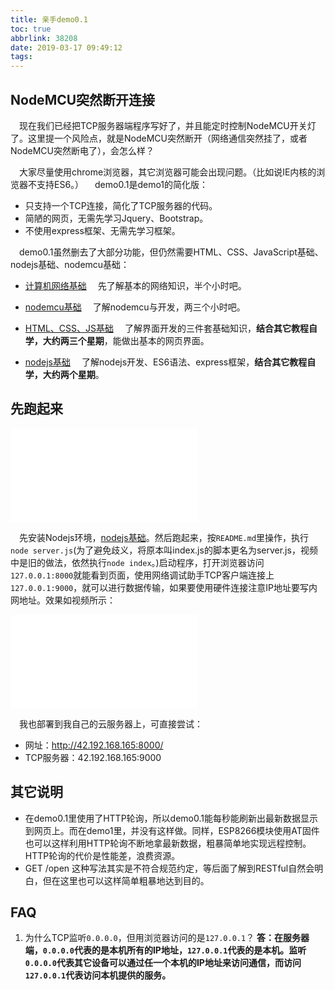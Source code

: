 ```yaml
---
title: 亲手demo0.1
toc: true
abbrlink: 38208
date: 2019-03-17 09:49:12
tags:
---
```




## NodeMCU突然断开连接
&emsp;现在我们已经把TCP服务器端程序写好了，并且能定时控制NodeMCU开关灯了。这里提一个风险点，就是NodeMCU突然断开（网络通信突然挂了，或者NodeMCU突然断电了），会怎么样？




&emsp;大家尽量使用chrome浏览器，其它浏览器可能会出现问题。（比如说IE内核的浏览器不支持ES6。）
&emsp;demo0.1是demo1的简化版：
- 只支持一个TCP连接，简化了TCP服务器的代码。
- 简陋的网页，无需先学习Jquery、Bootstrap。
- 不使用express框架、无需先学习框架。

&emsp;demo0.1虽然删去了大部分功能，但仍然需要HTML、CSS、JavaScript基础、nodejs基础、nodemcu基础：

- [计算机网络基础](/posts/37707)
&emsp;先了解基本的网络知识，半个小时吧。

- [nodemcu基础](/posts/31494)
&emsp;了解nodemcu与开发，两三个小时吧。

- [HTML、CSS、JS基础](/posts/54080)
&emsp;了解界面开发的三件套基础知识，__结合其它教程自学，大约两三个星期__，能做出基本的网页界面。

- [nodejs基础](/posts/56793)
&emsp;了解nodejs开发、ES6语法、express框架，__结合其它教程自学，大约两个星期__。

## 先跑起来
<iframe src="//player.bilibili.com/player.html?bvid=BV1H54y147cu&page=1" scrolling="no" border="0" frameborder="no" framespacing="0" allowfullscreen="true" class="bilibili-video "> </iframe>   



&emsp;先安装Nodejs环境，[nodejs基础](/posts/56793)。然后跑起来，按`README.md`里操作，执行`node server.js`(为了避免歧义，将原本叫index.js的脚本更名为server.js，视频中是旧的做法，依然执行`node index`。)启动程序，打开浏览器访问`127.0.0.1:8000`就能看到页面，使用网络调试助手TCP客户端连接上`127.0.0.1:9000`，就可以进行数据传输，如果要使用硬件连接注意IP地址要写内网地址。效果如视频所示：

<iframe src="//player.bilibili.com/player.html?bvid=BV1fb4y1D7PE&page=1" scrolling="no" border="0" frameborder="no" framespacing="0" allowfullscreen="true" class="bilibili-video"> </iframe>


&emsp;我也部署到我自己的云服务器上，可直接尝试：
- 网址：http://42.192.168.165:8000/
- TCP服务器：42.192.168.165:9000

## 其它说明
- 在demo0.1里使用了HTTP轮询，所以demo0.1能每秒能刷新出最新数据显示到网页上。而在demo1里，并没有这样做。同样，ESP8266模块使用AT固件也可以这样利用HTTP轮询不断地拿最新数据，粗暴简单地实现远程控制。HTTP轮询的代价是性能差，浪费资源。
- GET /open 这种写法其实是不符合规范约定，等后面了解到RESTful自然会明白，但在这里也可以这样简单粗暴地达到目的。


## FAQ
1. 为什么TCP监听`0.0.0.0`，但用浏览器访问的是`127.0.0.1`？
__答：在服务器端，`0.0.0.0`代表的是本机所有的IP地址，`127.0.0.1`代表的是本机。监听`0.0.0.0`代表其它设备可以通过任一个本机的IP地址来访问通信，而访问`127.0.0.1`代表访问本机提供的服务。__
